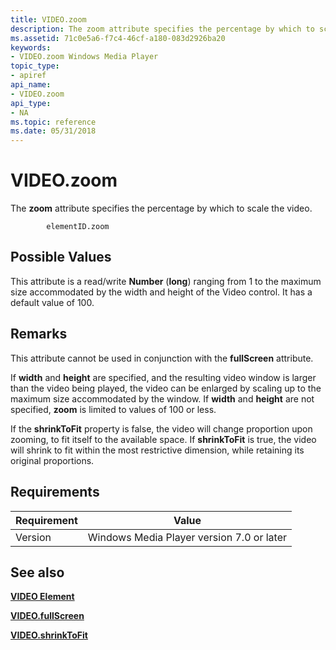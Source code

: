 ```yaml
---
title: VIDEO.zoom
description: The zoom attribute specifies the percentage by which to scale the video.
ms.assetid: 71c0e5a6-f7c4-46cf-a180-083d2926ba20
keywords:
- VIDEO.zoom Windows Media Player
topic_type:
- apiref
api_name:
- VIDEO.zoom
api_type:
- NA
ms.topic: reference
ms.date: 05/31/2018
---
```


# VIDEO.zoom

The **zoom** attribute specifies the percentage by which to scale the video.

``` syntax
        elementID.zoom
```

## Possible Values

This attribute is a read/write **Number** (**long**) ranging from 1 to the maximum size accommodated by the width and height of the Video control. It has a default value of 100.

## Remarks

This attribute cannot be used in conjunction with the **fullScreen** attribute.

If **width** and **height** are specified, and the resulting video window is larger than the video being played, the video can be enlarged by scaling up to the maximum size accommodated by the window. If **width** and **height** are not specified, **zoom** is limited to values of 100 or less.

If the **shrinkToFit** property is false, the video will change proportion upon zooming, to fit itself to the available space. If **shrinkToFit** is true, the video will shrink to fit within the most restrictive dimension, while retaining its original proportions.

## Requirements



| Requirement | Value |
|--------------------|------------------------------------------------------|
| Version<br/> | Windows Media Player version 7.0 or later<br/> |



## See also

<dl> <dt>

[**VIDEO Element**](video-element.md)
</dt> <dt>

[**VIDEO.fullScreen**](video-fullscreen.md)
</dt> <dt>

[**VIDEO.shrinkToFit**](video-shrinktofit.md)
</dt> </dl>

 

 






